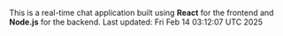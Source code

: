 This is a real-time chat application built using **React** for the frontend and **Node.js** for the backend.
Last updated: Fri Feb 14 03:12:07 UTC 2025

